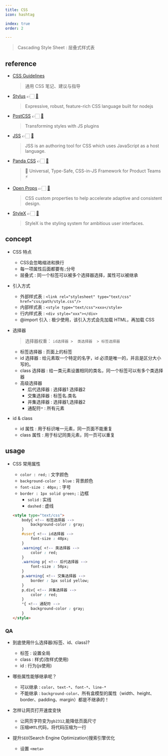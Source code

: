 ```yaml
---
title: CSS
icon: hashtag

index: true
order: 2

---
```


<!-- more -->

> Cascading Style Sheet : 层叠式样式表

## reference

- [CSS Guidelines](https://github.com/chadluo/CSS-Guidelines)
    > 通用 CSS 笔记、建议与指导
- [Stylus](https://stylus-lang.com/) 👉🏻 [🐙](https://github.com/stylus/stylus)
    > Expressive, robust, feature-rich CSS language built for nodejs
- [PostCSS](https://postcss.org/) 👉🏻 [🐙](https://github.com/postcss/postcss)
    > Transforming styles with JS plugins
- [JSS](https://cssinjs.org) 👉🏻 [🐙](https://github.com/cssinjs/jss)
    > JSS is an authoring tool for CSS which uses JavaScript as a host language.
- [Panda CSS](https://panda-css.com) 👉🏻 [🐙](https://github.com/chakra-ui/panda)
    > 🐼 Universal, Type-Safe, CSS-in-JS Framework for Product Teams ⚡️
- [Open Props](https://open-props.style) 👉🏻 [🐙](https://github.com/argyleink/open-props) 
    > CSS custom properties to help accelerate adaptive and consistent design.
- [StyleX](https://stylexjs.com) 👉🏻 [🐙](https://github.com/facebook/stylex)
    > StyleX is the styling system for ambitious user interfaces. 

## concept

- CSS 特点
  * CSS会忽略缩进和换行
  * 每一项属性后面都要有`;`分号
  * 层叠式 : 同一个标签可以被多个选择器选择，属性可以被继承

- 引入方式
    * 外部样式表 : `<link rel="stylesheet" type="text/css" href="css/path/style.css"/>`
    * 内部样式表 : `<style type="text/css">xxx</style>`
    * 行内样式表 : `<div style="xxx"></div>`
    * @import 引入 : 极少使用，该引入方式会先加载 HTML，再加载 CSS

- 选择器
    > 选择器权重： `id选择器 >  类选择器  > 标签选择器`
    * 标签选择器 : 页面上的标签
    * id 选择器 : 给元素取一个特定的名字，id 必须是唯一的，并且是区分大小写的。
    * class 选择器 : 给一类元素设置相同的类名，同一个标签可以有多个类选择器
    * 高级选择器
        + 后代选择器 : 选择器1 选择器2
        + 交集选择器 : 标签名.类名
        + 并集选择器 : 选择器1,选择器2
        + 通配符`*` : 所有元素  

- id & class
    * id 属性 : 用于标识唯一元素，同一页面不能重复
    * class 属性 : 用于标记同类元素，同一页可以重复

## usage

- CSS 常用属性
    * `color : red;` : 文字颜色
    * `background-color : blue` : 背景颜色
    * `font-size : 40px;` : 字号
    * `border : 1px solid green;` : 边框
        - `solid` : 实线
        - `dashed` : 虚线

  ```html
  <style type="text/css">
      body{ <!-- 标签选择器 -->
          background-color : gray;
      }
      #user{ <!-- id选择器 -->
          font-size : 40px;
      }
      .warning{ <!-- 类选择器 -->
          color : red;
      }
      .warning p{ <!-- 后代选择器 -->
          font-size : 50px;
      }
      p.warning{ <!-- 交集选择器 -->
          border : 1px solid yellow;
      }
      p,div{ <!-- 并集选择器 -->
          color : red;
      }
      *{ <!-- 通配符 -->
          background-color : gray;
      }
  </style>
  ```

### QA

- 到底使用什么选择器(标签、id、class)?
    * 标签 : 设置全局
    * class : 样式(改样式使用)
    * id : 行为(js使用)

- 哪些属性能够继承呢？
    - 可以继承 : `color`、`text-*`、`font-*`、`line-*`
    - 不能继承 : `background-color`、所有盒模型的属性（width、height、border、padding、margin）都是不继承的！

- 怎样让网页打开速度变快
    * 让网页字符变为`gb2312`,能降低页面尺寸
    * 压缩`HMTL`代码，将代码压缩为一行

- 提升`SEO`(Search Engine Optimization)搜索引擎优化
    * 设置 `<meta>`